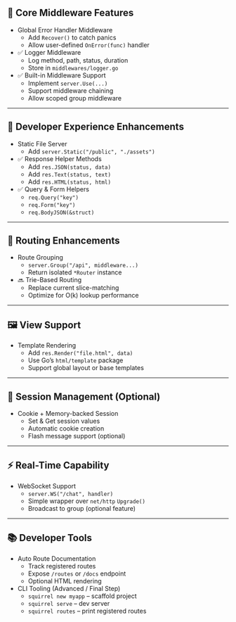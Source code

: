 ## 🧱 Core Middleware Features

- Global Error Handler Middleware
  - Add `Recover()` to catch panics
  - Allow user-defined `OnError(func)` handler
- ✅ Logger Middleware
  - Log method, path, status, duration
  - Store in `middlewares/logger.go`
- ✅ Built-in Middleware Support
  - Implement `server.Use(...)`
  - Support middleware chaining
  - Allow scoped group middleware

---

## 🧰 Developer Experience Enhancements

- Static File Server
  - Add `server.Static("/public", "./assets")`
- ✅ Response Helper Methods
  - Add `res.JSON(status, data)`
  - Add `res.Text(status, text)`
  - Add `res.HTML(status, html)`
- ✅ Query & Form Helpers
  - `req.Query("key")`
  - `req.Form("key")`
  - `req.BodyJSON(&struct)`

---

## 🧱 Routing Enhancements

- Route Grouping
  - `server.Group("/api", middleware...)`
  - Return isolated `*Router` instance
- 🔜 Trie-Based Routing
  - Replace current slice-matching
  - Optimize for O(k) lookup performance

---

## 🖼️ View Support

- Template Rendering
  - Add `res.Render("file.html", data)`
  - Use Go’s `html/template` package
  - Support global layout or base templates

---

## 🔐 Session Management (Optional)

- Cookie + Memory-backed Session
  - Set & Get session values
  - Automatic cookie creation
  - Flash message support (optional)

---

## ⚡ Real-Time Capability

- WebSocket Support
  - `server.WS("/chat", handler)`
  - Simple wrapper over `net/http` `Upgrade()`
  - Broadcast to group (optional feature)

---

## 📚 Developer Tools

- Auto Route Documentation
  - Track registered routes
  - Expose `/routes` or `/docs` endpoint
  - Optional HTML rendering
- CLI Tooling (Advanced / Final Step)
  - `squirrel new myapp` – scaffold project
  - `squirrel serve` – dev server
  - `squirrel routes` – print registered routes

